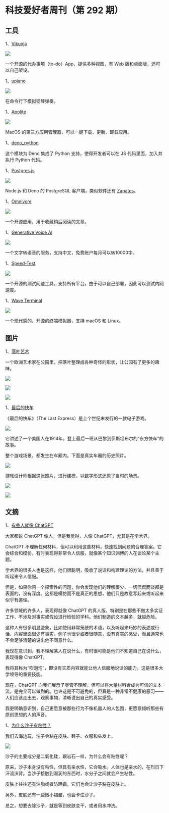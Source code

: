 # 科技爱好者周刊（第 292 期）

## 工具

1、[Vikunja](https://vikunja.io/)

![](https://cdn.beekka.com/blogimg/asset/202312/bg2023120707.webp)

一个开源的代办事项（to-do）App，提供多种视图，有 Web 版和桌面版，还可以自己架设。

1、[upiano](https://github.com/eliasdorneles/upiano)

![](https://cdn.beekka.com/blogimg/asset/202308/bg2023081012.webp)

在命令行下模拟钢琴弹奏。

1、[Applite](https://aerolite.dev/applite/index.html)

![](https://cdn.beekka.com/blogimg/asset/202308/bg2023081101.webp)

MacOS 的第三方应用管理器，可以一键下载、更新、卸载应用。

1、[deno_python](https://github.com/denosaurs/deno_python)

这个模块为 Deno 集成了 Python 支持，使得开发者可以在 JS 代码里面，加入并执行 Python 代码。

1、[Postgres.js](https://github.com/porsager/postgres)

![](https://cdn.beekka.com/blogimg/asset/202310/bg2023101401.webp)

Node.js 和 Deno 的 PostgreSQL 客户端，类似软件还有 [Zapatos](https://jawj.github.io/zapatos/)。

1、[Omnivore](https://github.com/omnivore-app/omnivore)

![](https://cdn.beekka.com/blogimg/asset/202310/bg2023101609.webp)

一个开源应用，用于收藏稍后阅读的文章。

1、[Generative Voice AI](https://elevenlabs.io/)

![](https://cdn.beekka.com/blogimg/asset/202310/bg2023101615.webp)

一个文字转语音的服务，支持中文，免费账户每月可以转10000字。

1、[Speed-Test](https://github.com/openspeedtest/Speed-Test)

![](https://cdn.beekka.com/blogimg/asset/202312/bg2023121002.webp)

一个开源的测试网速工具，支持所有平台。由于可以自己部署，因此可以测试内网速度。

1、[Wave Terminal](https://www.waveterm.dev/)

![](https://cdn.beekka.com/blogimg/asset/202312/bg2023121006.webp)

一个现代感的、开源的终端模拟器，支持 macOS 和 Linux。

## 图片

1、[落叶艺术](https://kottke.org/23/09/artistic-leaf-raking)

一个欧洲艺术家在公园里，把落叶整理成各种奇怪的形状，让公园有了更多的趣味。

![](https://cdn.beekka.com/blogimg/asset/202309/bg2023092809.webp)

![](https://cdn.beekka.com/blogimg/asset/202309/bg2023092810.webp)

![](https://cdn.beekka.com/blogimg/asset/202309/bg2023092811.webp)

1、[最后的快车](https://www.filfre.net/2023/10/the-last-express/)

《最后的快车》（The Last Express）是上个世纪末发行的一款电子游戏。

![](https://cdn.beekka.com/blogimg/asset/202310/bg2023100801.webp)

它讲述了一个美国人在1914年，登上最后一班从巴黎到伊斯坦布尔的“东方快车”的故事。

整个游戏场景，都发生在车厢内。下面是真实车厢的历史照片。

![](https://cdn.beekka.com/blogimg/asset/202310/bg2023100802.webp)

游戏设计师根据这张照片，进行建模，以数字形式还原了当时的场景。

![](https://cdn.beekka.com/blogimg/asset/202310/bg2023100803.webp)

![](https://cdn.beekka.com/blogimg/asset/202310/bg2023100804.webp)

## 文摘

1、[有些人就像 ChatGPT](https://www.geoffmulgan.com/post/human-chatgpts-and-the-vices-of-foggy-thinking)

大家都说 ChatGPT 像人，但是我觉得，人像 ChatGPT，尤其是在学术界。

ChatGPT 不理解任何材料，但可以利用这些材料，快速找到问题的合理答案。它会综合和模仿，有时表现得非常令人信服，就像某个知识渊博的人在谈论某个主题。  

学术界的很多人也是这样，他们很聪明，吸收了说话和构建理论的方法，并且善于听起来令人信服。

但是，如果你问一个探索性的问题，你会发现他们的理解很少，一切侃侃而谈都是表面的，没有深度。这都是模仿而不是真正的思想，他们只是故意写起来或听起来似乎有道理。

许多领域的许多人，表现得就像 ChatGPT 的真人版，特别是在那些不做太多实证工作、不涉及对事实或假设进行检验的学科。他们制造的文本越多，就越危险。

这种人有很多明显迹象，比如使用非常笼统的术语，以及听起来巧妙的表述或行话，内容里面很少有事实，例子也很少或者很随意，没有真实的感受，而且通常也不会足够清楚的说出他不同意什么。

我现在意识到，我不理解某人在说什么，有时很可能是他们不知道自己在说什么，表现得像 ChatGPT。

我将其称为“吹泡泡”，即没有实质内容就能让他人信服地说话的能力。这是很多大学领导的重要技能。

现在，ChatGPT 向我们展示了尽管不理解，但可以将大量材料合成为可信的文本流，是完全可以做到的。也许这是不可避免的，但真是一种非常不健康的恶习——人们应该走出去，观察事物，清晰说出自己的真实感受。

我更明确意识到，自己更愿意被那些行为不像机器人的人包围，更愿意倾听那些有原创思想的人的声音。

1、[为什么沙子有粘性？](https://www.mentalfloss.com/posts/why-is-sand-sticky)

我们去海边玩，沙子会粘在皮肤、鞋子、衣服和头发上。

![](https://cdn.beekka.com/blogimg/asset/202304/bg2023042604.webp)

沙子的主要成分是二氧化硅，跟岩石一样，为什么会有粘性呢？

原来，沙子本身没有粘性，但具有亲水性，它会吸水。人体也是亲水的，在烈日下汗流浃背。当沙子接触到湿润的东西时，水分子之间就会产生粘性。

皮肤上往往还有油脂或者防晒霜，它们也会让沙子粘在皮肤上。

另外，皮肤还有一些微小褶皱，也会卡住沙子。

总之，想要去除沙子，就是等到皮肤变干，或者用水冲洗。
